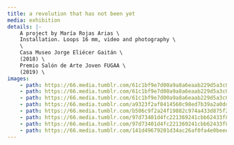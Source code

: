 ```yaml
---
title: a revolution that has not been yet
media: exhibition
details: |-
    A project by María Rojas Arias \
    Installation. Loops 16 mm, video and photography \
    \
    Casa Museo Jorge Eliécer Gaitán \
    (2018) \
    Premio Salón de Arte Joven FUGAA \
    (2019) \
images:
    - path: https://66.media.tumblr.com/61c1bf9e7d00a9a8a6eaab229d5a3c07/60fc6ddf6d89c72a-33/s2048x3072/144cbbd1a8337e166c3e99ce99e53e129e627a1e.jpg
    - path: https://66.media.tumblr.com/61c1bf9e7d00a9a8a6eaab229d5a3c07/60fc6ddf6d89c72a-33/s2048x3072/144cbbd1a8337e166c3e99ce99e53e129e627a1e.jpg
    - path: https://66.media.tumblr.com/61c1bf9e7d00a9a8a6eaab229d5a3c07/60fc6ddf6d89c72a-33/s2048x3072/144cbbd1a8337e166c3e99ce99e53e129e627a1e.jpg
    - path: https://66.media.tumblr.com/a9323f2af8414560c98ed7b39a2a0ddf/1a3a8ea977d5c2af-4c/s1280x1920/e82dcc0e8edd010e93dd365b9a96aee4ca287156.jpg
    - path: https://66.media.tumblr.com/b506c9f2a24f19882c974a433d875f25/1a3a8ea977d5c2af-04/s1280x1920/50f79ae28fce93a643d7c8b8fb7d8acad87663a2.jpg
    - path: https://66.media.tumblr.com/97d73401d4fc221369241cbb62433f85/1a3a8ea977d5c2af-18/s1280x1920/a5e25a459f1c3148144366ca2fbd1c0b1011d919.jpg
    - path: https://66.media.tumblr.com/97d73401d4fc221369241cbb62433f85/1a3a8ea977d5c2af-18/s1280x1920/a5e25a459f1c3148144366ca2fbd1c0b1011d919.jpg
    - path: https://66.media.tumblr.com/141d49679201d34ac26af0fa4e0beee0/1a3a8ea977d5c2af-f7/s1280x1920/ae00d0081a2f3e9f79268a34a9433e17fe02d81f.jpg
---
```

